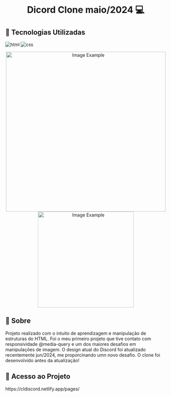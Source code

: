 [HTML__BADGE]: https://img.shields.io/badge/HTML-red?style=for-the-badge&logo=html
[JAVASCRIPT__BADGE]: https://img.shields.io/badge/Javascript-000?style=for-the-badge&logo=javascript
[CSS__BADGE]: https://img.shields.io/badge/Css-005CFE?style=for-the-badge&logo=css
[BOOTRSTRAP__BADGE]: https://img.shields.io/badge/Bootstrap-da70d6?style=for-the-badge&logo=bootstrap

[GATSBY__BADGE]: https://img.shields.io/badge/Gatsby-7026b9?style=for-the-badge&logo=gatsby
[PROJECT__BADGE]: https://img.shields.io/badge/📱Visit_this_project-000?style=for-the-badge&logo=project
[PROJECT__URL]: https://github.com/Fernanda-Kipper/Readme-Templates

<h1 align="center" style="font-weight: bold;">Dicord Clone maio/2024 💻</h1>

<h2 id="started">📌 Tecnologias Utilizadas </h2>

![html][HTML__BADGE]
![css][CSS__BADGE]



<p align="center">
    <img src="https://github.com/GuilhermeSeveriano/Portfolio/assets/87097691/baf9adfa-d1de-4e8c-8724-547b5d421e5c" alt="Image Example" width="500px" height="auto">
    <img src="https://github.com/GuilhermeSeveriano/Portfolio/assets/87097691/5c95d3b9-59ca-4ecf-85fe-cf5c44be03eb" alt="Image Example" width="auto" height="300px">    
</p>

<h2 id="started">📌 Sobre</h2>

<p>
  Projeto realizado com o intuito de aprendizagem e manipulação de estruturas do HTML. Foi o meu primeiro projeto que tive contato com responsividade @media-query e um dos maiores desafios em manipulações de imagem.
  O design atual do Discord foi atualizado recentemente jun/2024, me proporcinando umn novo desafio. O clone foi desenvolvido antes da atualização! 
</p> 

<h2 id="started">📌 Acesso ao Projeto</h2>

<p>
    https://cldiscord.netlify.app/pages/
</p>
